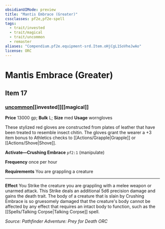```yaml
---
obsidianUIMode: preview
title: "Mantis Embrace (Greater)"
cssclasses: pf2e,pf2e-spell
tags:
  - trait/invested
  - trait/magical
  - trait/uncommon
  - remaster
aliases: "Compendium.pf2e.equipment-srd.Item.oHjCgL1SoVheJwAo"
license: ORC
---
```

# Mantis Embrace (Greater)
## Item 17
### [uncommon](uncommon "Uncommon Rarity Trait")[[invested]][[magical]]


**Price** 13000 gp; 
**Bulk** L; **Size** med
**Usage** worngloves

These stylized red gloves are constructed from plates of leather that have been treated to resemble insect chitin. The gloves grant the wearer a +3 item bonus to Athletics checks to [[Actions/Grapple|Grapple]] or [[Actions/Shove|Shove]].

**Activate—Crushing Embrace** `pf2:1` (manipulate)

**Frequency** once per hour

**Requirements** You are grappling a creature

* * *

**Effect** You Strike the creature you are grappling with a melee weapon or unarmed attack. This Strike deals an additional 5d6 precision damage and gains the death trait. The body of a creature that is slain by Crushing Embrace is so gruesomely damaged that the creature's body cannot be affected by any effect that requires an intact body to function, such as the [[Spells/Talking Corpse|Talking Corpse]] spell.

*Source: Pathfinder Adventure: Prey for Death*
*ORC*